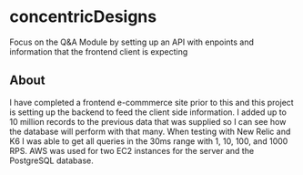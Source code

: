 # concentricDesigns
Focus on the Q&amp;A Module by setting up an API with enpoints and information that the frontend client is expecting

## About
I have completed a frontend e-commmerce site prior to this and this project is setting up the backend to feed the client side information. I added up to 10 million records to the previous data that was supplied so I can see how the database will perform with that many. When testing with New Relic and K6 I was able to get all queries in the 30ms range with 1, 10, 100, and 1000 RPS. AWS was used for two EC2 instances for the server and the PostgreSQL database. 

